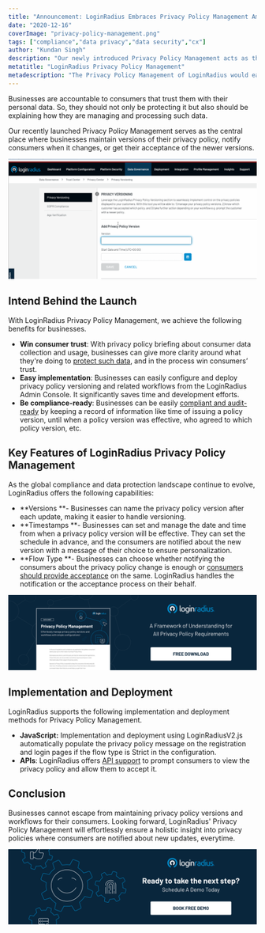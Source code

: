 ```yaml
---
title: "Announcement: LoginRadius Embraces Privacy Policy Management Amid Heightened Regulatory Updates"
date: "2020-12-16"
coverImage: "privacy-policy-management.png"
tags: ["compliance","data privacy","data security","cx"]
author: "Kundan Singh"
description: "Our newly introduced Privacy Policy Management acts as the central place where companies retain versions of their privacy policy, inform customers when it changes, or get new versions adopted by them."
metatitle: "LoginRadius Privacy Policy Management"
metadescription: "The Privacy Policy Management of LoginRadius would easily ensure a holistic insight into privacy policies where users are still informed about new changes."
---
```


Businesses are accountable to consumers that trust them with their personal data. So, they should not only be protecting it but also should be explaining how they are managing and processing such data. 

Our recently launched Privacy Policy Management serves as the central place where businesses maintain versions of their privacy policy, notify consumers when it changes, or get their acceptance of the newer versions. 


![privacy-policy-loginradius](privacy-policy-loginradius.gif)



## Intend Behind the Launch

With LoginRadius Privacy Policy Management, we achieve the following benefits for businesses. 



*   **Win consumer trust**: With privacy policy briefing about consumer data collection and usage, businesses can give more clarity around what they're doing to [protect such data](https://www.loginradius.com/security/), and in the process win consumers’ trust.
*   **Easy implementation**: Businesses can easily configure and deploy privacy policy versioning and related workflows from the LoginRadius Admin Console. It significantly saves time and development efforts.
*   **Be compliance-ready**: Businesses can be easily [compliant and audit-ready](https://www.loginradius.com/compliances/) by keeping a record of information like time of issuing a policy version, until when a policy version was effective, who agreed to which policy version, etc.


## Key Features of LoginRadius Privacy Policy Management 

As the global compliance and data protection landscape continue to evolve, LoginRadius offers the following capabilities:



*   **Versions **- Businesses can name the privacy policy version after each update, making it easier to handle versioning.
*   **Timestamps **- Businesses can set and manage the date and time from when a privacy policy version will be effective. They can set the schedule in advance, and the consumers are notified about the new version with a message of their choice to ensure personalization.
*   **Flow Type **- Businesses can choose whether notifying the consumers about the privacy policy change is enough or [consumers should provide acceptance](https://www.loginradius.com/blog/start-with-identity/2020/06/consumer-data-privacy-security/) on the same. LoginRadius handles the notification or the acceptance process on their behalf. 

[![privacy-policy-management-datasheet](privacy-policy-management-datasheet.png)](https://www.loginradius.com/resource/privacy-policy-management-datasheet)


## Implementation and Deployment 

LoginRadius supports the following implementation and deployment methods for Privacy Policy Management.



*   **JavaScript:** Implementation and deployment using LoginRadiusV2.js automatically populate the privacy policy message on the registration and login pages if the flow type is Strict in the configuration. 
*   **APIs**: LoginRadius offers [API support](https://www.loginradius.com/identity-api/) to prompt consumers to view the privacy policy and allow them to accept it.


## Conclusion 

Businesses cannot escape from maintaining privacy policy versions and workflows for their consumers. Looking forward, LoginRadius' Privacy Policy Management will effortlessly ensure a holistic insight into privacy policies where consumers are notified about new updates, everytime. 

[![book-a-demo-loginradius](../../assets/book-a-demo-loginradius.png)](https://www.loginradius.com/book-a-demo/)
